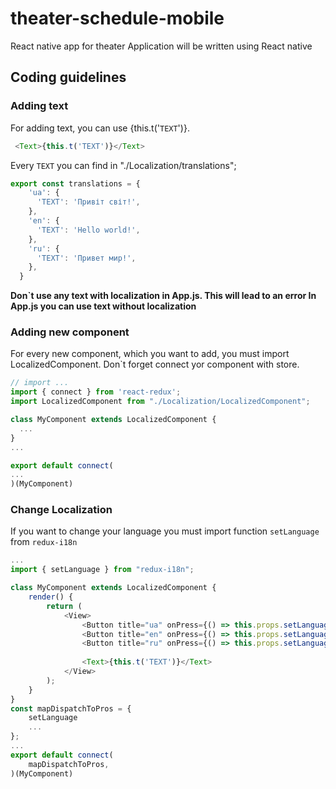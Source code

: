 # theater-schedule-mobile
React native app for theater
Application will be written using React native

## Coding guidelines

### Adding text

For adding text, you can use {this.t('`TEXT`')}. 

```javascript
 <Text>{this.t('TEXT')}</Text>
```

Every `TEXT` you can find in "./Localization/translations";

```javascript
export const translations = {
    'ua': {
      'TEXT': 'Привіт світ!',
    },
    'en': {
      'TEXT': 'Hello world!',
    },
    'ru': {
      'TEXT': 'Привет мир!',
    },
  }
```

**Don`t use any text with localization in App.js. This will lead to an error
In App.js you can use text without localization**


### Adding new component

For every new component, which  you want to add, you must import LocalizedComponent.
Don`t forget connect yor component with store.

```javascript
// import ...
import { connect } from 'react-redux';
import LocalizedComponent from "./Localization/LocalizedComponent";

class MyComponent extends LocalizedComponent {
  ...
}
...

export default connect(
...
)(MyComponent)
```

### Change Localization

If you want to change your language you must import function `setLanguage` from `redux-i18n`

```javascript
...
import { setLanguage } from "redux-i18n";

class MyComponent extends LocalizedComponent {
    render() {
        return (
            <View>                     
                <Button title="ua" onPress={() => this.props.setLanguage("ua")} />
                <Button title="en" onPress={() => this.props.setLanguage("en")} />
                <Button title="ru" onPress={() => this.props.setLanguage("ru")} />
                              
                <Text>{this.t('TEXT')}</Text>
            </View>
        );
    }
}
const mapDispatchToPros = {
    setLanguage
    ...
};
...
export default connect(
    mapDispatchToPros,
)(MyComponent)
```
